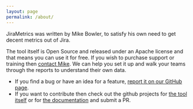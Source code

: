 ```yaml
---
layout: page
permalink: /about/
---
```

JiraMetrics was written by Mike Bowler, to satisfy his own need to get decent metrics out of Jira.

The tool itself is Open Source and released under an Apache license and that means you can use it for free. If you wish to purchase support or training then [contact Mike](https://gargoylesoftware.com/mike_bowler/followup/). We can help you set it up and walk your teams through the reports to understand their own data.

* If you find a bug or have an idea for a feature, [report it on our GitHub page](https://github.com/mikebowler/jirametrics/issues).
* If you want to contribute then check out the github projects for [the tool itself](https://github.com/mikebowler/jirametrics) or for [the documentation](https://github.com/mikebowler/jekyll_jirametrics) and submit a PR.
